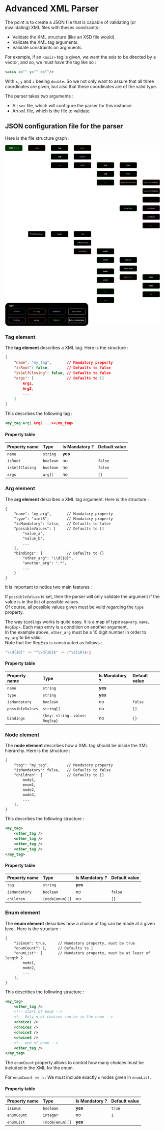 # Advanced XML Parser

The point is to create a JSON file that is capable of validating (or invalidating) XML files with theses constraints :
- Validate the XML structure (like an XSD file would).
- Validate the XML tag arguments.
- Validate constraints on argmuents.

For exemple, if an ``<axis>`` tag is given, we want the axis to be directed by a vector, and so, we must have the tag like so :
```xml
<axis x="" y="" z=""/>
```
With `x`, `y` and `z` beeing `double`. So we not only want to assure that all three coordinates are given, but also that these coordinates are of the valid type.

The parser takes two arguments :
- A `json` file, which will configure the parser for this instance.
- An `xml` file, which is the file to validate.

## JSON configuration file for the parser

Here is the file structure graph :

<img src="JSON Structure.png" alt="File structure graph">

### Tag element

The **tag element** describes a XML tag. Here is the structure :
```json
{
    "name": "my_tag",       // Mandatory property
    "isRoot": false,        // Defaults to false
    "isSelfClosing": false, // Defaults to false
    "args": [               // Defaults to []
        Arg1,
        Arg2,
        ...
    ]
}
```

This describes the following tag :
```xml
<my_tag Arg1 Arg2 ...></my_tag>
```

#### Property table

|Property name|Type|Is Mandatory ?|Default value|
|:-|:-|:-|:-|
|``name``|``string``|**yes**||
|``isRoot``|``boolean``|no|``false``|
|``isSelfClosing``|``boolean``|no|``false``|
|``args``|``arg[]``|no|``[]``|

### Arg element

The **arg element** describes a XML tag argument. Here is the structure :
```jsonc
{
    "name": "my_arg",       // Mandatory property
    "type": "uint8",        // Mandatory property
    "isMandatory": false,   // Defaults to false
    "possibleValues": [     // Defaults to []
        "value_a",
        "value_b",
        ...
    ], 
    "bindings": {           // Defaults to {}
        "other_arg": "\\d{10}",
        "another_arg": ".*",
        ...
    }
}
```

It is important to notice two main features :

If ``possibleValues`` is set, then the parser will only validate the argument if the value is in the list of possible values. <br/>
Of course, all possible values given must be valid regarding the ``type`` property.

The way ``bindings`` works is quite easy. It is a map of type ``map<arg.name, RegExp>``. Each map entry is a condition on another argument. <br/>
In the example above, ``other_arg`` must be a 10 digit number in order to ``my_arg`` to be valid. <br/>
Note that the RegExp is constructed as follows :
```js
"\\d{10}" -> "^\\d{10}$" -> /^\d{10}$/g
``` 

#### Property table

|Property name|Type|Is Mandatory ?|Default value|
|:-|:-|:-|:-|
|``name``|``string``|**yes**||
|``type``|``string``|**yes**||
|``isMandatory``|``boolean``|no|``false``|
|``possibleValues``|``string[]``|no|``[]``|
|``bindings``|``{key: string, value: RegExp}``|no|``{}``|

### Node element

The **node element** describes how a XML tag should be inside the XML hierarchy. Here is the structure :
```jsonc
{
    "tag": "my_tag",        // Mandatory property
    "isMandatory": false,   // Defaults to false
    "children": [           // Defaults to []
        node1,
        enum1,
        node2,
        node3,
        ...
    ],
}
```

This describes the following structure :
```xml
<my_tag>
    <other_tag />
    <other_tag />
    <other_tag />
    <other_tag />
</my_tag>
```

#### Property table

|Property name|Type|Is Mandatory ?|Default value|
|:-|:-|:-|:-|
|``tag``|``string``|**yes**||
|``isMandatory``|``boolean``|no|``false``|
|``children``|``(node\|enum)[]``|no|``[]``|

### Enum element

The **enum element** describes how a choice of tag can be made at a given level. Here is the structure :
```jsonc
{
    "isEnum": true,     // Mandatory property, must be true
    "enumCount": 1,     // Defaults to 1
    "enumList": [       // Mandatory property, must be at least of length 2
        node1,
        node2,
        ...
    ],
}
```

This describes the following structure :
```xml
<my_tag>
    <other_tag />
    <!-- start of enum -->
    <!-- Only n of choices can be in the enum -->
    <choice1 />
    <choice2 />
    <choice3 />
    <choice4 />
    <!-- end of enum -->
    <other_tag />
</my_tag>
```

The ``enumCount`` property allows to control how many choices must be included in the XML for the enum.

For ``enumCount == n`` : We must include exactly ``n`` nodes given in ``enumList``. 

#### Property table

|Property name|Type|Is Mandatory ?|Default value|
|:-|:-|:-|:-|
|``isEnum``|``boolean``|**yes**|``true``|
|``enumCount``|``integer``|no|``1``|
|``enumList``|``(node\|enum)[]``|**yes**||